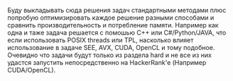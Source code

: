 Буду выкладывать сюда решения задач стандартными методами плюс попробую оптимизировать каждое решение разными способами и сравнить производительность и потребление памяти. Например как одна и таже задача решается с помошью С++ или С#/Python/JAVA, что если использовать POSIX threads или TPL, насколько влияет использование в задаче SEE, AVX, CUDA, OpenCL и тому подобное. Очевидно что задачи будут только из раздела hard и не все из них удастся запустить непосредственно на HackerRank'e (Например CUDA/OpenCL).
